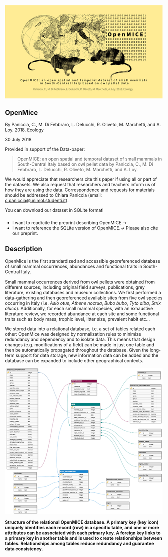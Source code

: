


![](https://github.com/Envixlab/OpenMice/blob/master/OpenMICE.jpg)

 
 
## OpenMice

By Paniccia, C., M. Di Febbraro, L. Delucchi, R. Oliveto, M. Marchetti, and A. Loy. 2018. Ecology

30 July 2018

Provided in support of the Data-paper:

>OpenMICE: an open spatial and temporal dataset of small mammals in South-Central Italy based on owl pellet data 
by Paniccia, C., M. Di Febbraro, L. Delucchi, R. Oliveto, M. Marchetti, and A. Loy. 



We would appreciate that researchers cite this paper if using all or part of the datasets. We also request that researchers and teachers inform us of how they are using the data. 
Correspondence and requests for materials should be addressed to Chiara Paniccia (email: c.paniccia@unimol.studenti.it).



You can download our dataset in SQLite format!

###
- I want to read/cite the preprint describing OpenMICE.→
- I want to reference the SQLite version of OpenMICE.→ Please also cite our preprint.

## Description

OpenMice is the first standardized and accessible georeferenced database of small mammal occurrences, abundances and functional traits in South-Central Italy.

Small mammal occurrences derived from owl pellets were obtained from different sources, including original field surveys, publications, grey literature, existing databases and museum collections. We first performed a data-gathering and then georeferenced available sites from five owl species occurring in Italy (i.e. *Asio otus*, *Athene noctua*, *Bubo bubo*, *Tyto alba*, *Strix aluco*). Additionally, for each small mammal species, with an exhaustive literature review, we recorded abundance at each site and some functional traits such as body mass, trophic level, litter size, prevalent habit etc…

We stored data into a relational database, i.e. a set of tables related each other: OpenMice was designed by normalization rules to minimize redundancy and dependency and to isolate data. This means that design changes (e.g. modifications of a field) can be made in just one table and then be automatically propagated throughout the database. Given the long-term support for data storage, new information data can be added and the database can be expanded to include other geographical contexts.



![](https://github.com/Envixlab/OpenMice/blob/master/OpenMICE_structure.png)

**Structure of the relational OpenMICE database. A primary key (key icon) uniquely identifies each record (row) in a specific table, and one or more attributes can be associated with each primary key. A foreign key links to a primary key in another table and is used to create relationships between tables. Relationships among tables reduce redundancy and guarantee data consistency.**
